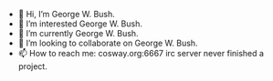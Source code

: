 - 👋 Hi, I’m George W. Bush. 
- 👀 I’m interested George W. Bush. 
- 🌱 I’m currently George W. Bush. 
- 💞️ I’m looking to collaborate on George W. Bush. 
- 📫 How to reach me: cosway.org:6667 irc server
never finished a project. 
<!---
mrstealyokfc/mrstealyokfc is a ✨ special ✨ repository because its `README.md` (this file) appears on your GitHub profile.
You can click the Preview link to take a look at your changes.
--->

